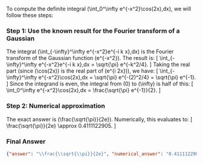 To compute the definite integral \(\int_0^\infty e^{-x^2}\cos(2x)\,dx\), we will follow these steps:

### Step 1: Use the known result for the Fourier transform of a Gaussian
The integral \(\int_{-\infty}^\infty e^{-x^2}e^{-i k x}\,dx\) is the Fourier transform of the Gaussian function \(e^{-x^2}\). The result is:
\[
\int_{-\infty}^\infty e^{-x^2}e^{-i k x}\,dx = \sqrt{\pi} e^{-k^2/4}.
\]
Taking the real part (since \(\cos(2x)\) is the real part of \(e^{i 2x}\)), we have:
\[
\int_{-\infty}^\infty e^{-x^2}\cos(2x)\,dx = \sqrt{\pi} e^{-(2)^2/4} = \sqrt{\pi} e^{-1}.
\]
Since the integrand is even, the integral from \(0\) to \(\infty\) is half of this:
\[
\int_0^\infty e^{-x^2}\cos(2x)\,dx = \frac{\sqrt{\pi} e^{-1}}{2}.
\]

### Step 2: Numerical approximation
The exact answer is \(\frac{\sqrt{\pi}}{2e}\). Numerically, this evaluates to:
\[
\frac{\sqrt{\pi}}{2e} \approx 0.4111122905.
\]

### Final Answer
```json
{"answer": "\\frac{\\sqrt{\\pi}}{2e}", "numerical_answer": "0.4111122905"}
```